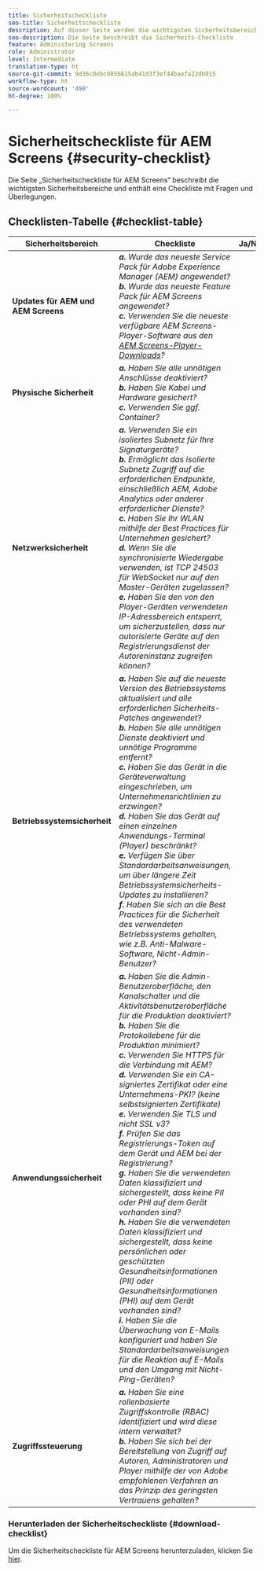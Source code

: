 ```yaml
---
title: Sicherheitscheckliste
seo-title: Sicherheitscheckliste
description: Auf dieser Seite werden die wichtigsten Sicherheitsbereiche beschrieben. Außerdem wird eine Checkliste mit Fragen und Überlegungen bereitgestellt.
seo-description: Die Seite beschreibt die Sicherheits-Checkliste
feature: Administering Screens
role: Administrator
level: Intermediate
translation-type: ht
source-git-commit: 9d36c0ebc985b815ab41d3f3ef44baefa22db915
workflow-type: ht
source-wordcount: '490'
ht-degree: 100%

---
```



# Sicherheitscheckliste für AEM Screens {#security-checklist}

Die Seite „Sicherheitscheckliste für AEM Screens“ beschreibt die wichtigsten Sicherheitsbereiche und enthält eine Checkliste mit Fragen und Überlegungen.

## Checklisten-Tabelle {#checklist-table}

| **Sicherheitsbereich** | **Checkliste** | **Ja/Nein/k. A.** |
|---|---|---|
| **Updates für AEM und AEM Screens** | ***a.*** *Wurde das neueste Service Pack für Adobe Experience Manager (AEM) angewendet?* <br>***b.***  *Wurde das neueste Feature Pack für AEM Screens angewendet?* <br>***c.*** *Verwenden Sie die neueste verfügbare AEM Screens-Player-Software aus den [AEM Screens-Player-Downloads](https://download.macromedia.com/screens/)?* |
| **Physische Sicherheit** | ***a.*** *Haben Sie alle unnötigen Anschlüsse deaktiviert?* <br>***b.***  *Haben Sie Kabel und Hardware gesichert?* <br>***c.*** *Verwenden Sie ggf. Container?* |
| **Netzwerksicherheit** | ***a.*** *Verwenden Sie ein isoliertes Subnetz für Ihre Signaturgeräte?* <br>***b.***  *Ermöglicht das isolierte Subnetz Zugriff auf die erforderlichen Endpunkte, einschließlich AEM, Adobe Analytics oder anderer erforderlicher Dienste?* <br>***c.*** *Haben Sie Ihr WLAN mithilfe der Best Practices für Unternehmen gesichert?* <br>***d.*** *Wenn Sie die synchronisierte Wiedergabe verwenden, ist TCP 24503 für WebSocket nur auf den Master-Geräten zugelassen?* <br>***e.*** *Haben Sie den von den Player-Geräten verwendeten IP-Adressbereich entsperrt, um sicherzustellen, dass nur autorisierte Geräte auf den Registrierungsdienst der Autoreninstanz zugreifen können?* |
| **Betriebssystemsicherheit** | ***a.*** *Haben Sie auf die neueste Version des Betriebssystems aktualisiert und alle erforderlichen Sicherheits-Patches angewendet?* <br>***b.*** *Haben Sie alle unnötigen Dienste deaktiviert und unnötige Programme entfernt?* <br>***c.*** *Haben Sie das Gerät in die Geräteverwaltung eingeschrieben, um Unternehmensrichtlinien zu erzwingen?* <br>***d.*** *Haben Sie das Gerät auf einen einzelnen Anwendungs-Terminal (Player) beschränkt?* <br>***e.*** *Verfügen Sie über Standardarbeitsanweisungen, um über längere Zeit Betriebssystemsicherheits-Updates zu installieren?*<br>***f.*** *Haben Sie sich an die Best Practices für die Sicherheit des verwendeten Betriebssystems gehalten, wie z.B. Anti-Malware-Software, Nicht-Admin-Benutzer?* |
| **Anwendungssicherheit** | ***a.*** *Haben Sie die Admin-Benutzeroberfläche, den Kanalschalter und die Aktivitätsbenutzeroberfläche für die Produktion deaktiviert?* <br>***b.*** *Haben Sie die Protokollebene für die Produktion minimiert?* <br>***c.*** *Verwenden Sie HTTPS für die Verbindung mit AEM?* <br>***d.*** *Verwenden Sie ein CA-signiertes Zertifikat oder eine Unternehmens-PKI? (keine selbstsignierten Zertifikate)*<br>***e.*** *Verwenden Sie TLS und nicht SSL v3?*<br>***f.*** *Prüfen Sie das Registrierungs-Token auf dem Gerät und AEM bei der Registrierung?*<br> ***g.*** *Haben Sie die verwendeten Daten klassifiziert und sichergestellt, dass keine PII oder PHI auf dem Gerät vorhanden sind?*<br> ***h.*** *Haben Sie die verwendeten Daten klassifiziert und sichergestellt, dass keine persönlichen oder geschützten Gesundheitsinformationen (PII) oder Gesundheitsinformationen (PHI) auf dem Gerät vorhanden sind?*<br> ***i.*** *Haben Sie die Überwachung von E-Mails konfiguriert und haben Sie Standardarbeitsanweisungen für die Reaktion auf E-Mails und den Umgang mit Nicht-Ping-Geräten?* |
| **Zugriffssteuerung** | ***a.*** *Haben Sie eine rollenbasierte Zugriffskontrolle (RBAC) identifiziert und wird diese intern verwaltet?* <br>***b.*** *Haben Sie sich bei der Bereitstellung von Zugriff auf Autoren, Administratoren und Player mithilfe der von Adobe empfohlenen Verfahren an das Prinzip des geringsten Vertrauens gehalten?* |

### Herunterladen der Sicherheitscheckliste {#download-checklist}

Um die Sicherheitscheckliste für AEM Screens herunterzuladen, klicken Sie [hier](/help/user-guide/assets/AEMScreens-SecurityChecklist.pdf).